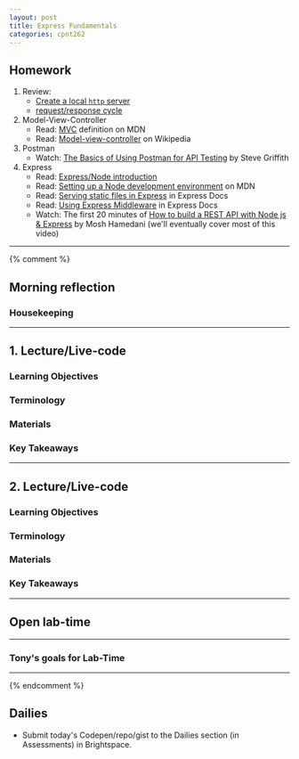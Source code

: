 ```yaml
---
layout: post
title: Express Fundamentals
categories: cpnt262
---
```


## Homework
1. Review: 
    - [Create a local `http` server](https://gist.github.com/acidtone/4f96eefab57e9ab8d2ec4e21f6029be3)
    - [request/response cycle](https://medium.com/@jen_strong/the-request-response-cycle-of-the-web-1b7e206e9047)
2. Model-View-Controller
    - Read: [MVC](https://developer.mozilla.org/en-US/docs/Glossary/MVC) definition on MDN
    - Read: [Model-view-controller](https://en.wikipedia.org/wiki/Model%E2%80%93view%E2%80%93controller) on Wikipedia
3. Postman
    - Watch: [The Basics of Using Postman for API Testing](https://youtu.be/t5n07Ybz7yI) by Steve Griffith
4. Express
    - Read: [Express/Node introduction](https://developer.mozilla.org/en-US/docs/Learn/Server-side/Express_Nodejs/Introduction)
    - Read: [Setting up a Node development environment](https://developer.mozilla.org/en-US/docs/Learn/Server-side/Express_Nodejs/development_environment) on MDN
    - Read: [Serving static files in Express](https://expressjs.com/en/starter/static-files.html) in Express Docs
    - Read: [Using Express Middleware](https://expressjs.com/en/guide/using-middleware.html) in Express Docs
    - Watch: The first 20 minutes of [How to build a REST API with Node js & Express](https://youtu.be/pKd0Rpw7O48) by Mosh Hamedani (we'll eventually cover most of this video)
    
---
{% comment %}

## Morning reflection
### Housekeeping

---

## 1. Lecture/Live-code
### Learning Objectives
### Terminology
### Materials
### Key Takeaways

---

## 2. Lecture/Live-code
### Learning Objectives
### Terminology
### Materials
### Key Takeaways

---

## Open lab-time

---

### Tony's goals for Lab-Time

---
{% endcomment %}

## Dailies
- Submit today's Codepen/repo/gist to the Dailies section (in Assessments) in Brightspace.